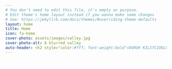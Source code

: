 ```yaml
---
# You don't need to edit this file, it's empty on purpose.
# Edit theme's home layout instead if you wanna make some changes
# See: https://jekyllrb.com/docs/themes/#overriding-theme-defaults
layout: home
title: Home
icon: fa-home
cover-photo: assets/images/valley.jpg
cover-photo-alt: A blurred valley
auto-header: <h2 style="color:#fff; font-weight:bold">DORUK KILITCIOGLU</h1>
---
```


<span style="color:#fff;">Machine Learning/Data Science enthusiast and MS CS student @ NYU</span>